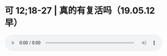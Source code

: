 # 可 12;18-27 | 真的有复活吗（19.05.12早）

<audio style="width: 100%;" preload="false" controls controlslist="nodownload"><source src="http://file.simai.life/audio/mp3/old/27525.mp3" type="audio/mpeg">Your browser does not support the audio element.</audio>


